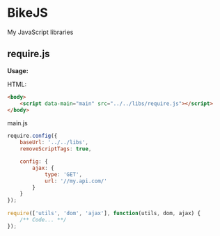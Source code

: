 # BikeJS
My JavaScript libraries

## require.js

**Usage:**

HTML:

```html
<body>
    <script data-main="main" src="../../libs/require.js"></script>
</body>
```

main.js

```javascript
require.config({
    baseUrl: '../../libs',
    removeScriptTags: true,

    config: {
        ajax: {
            type: 'GET',
            url: '//my.api.com/'
        }
    }
});
    
require(['utils', 'dom', 'ajax'], function(utils, dom, ajax) {
    /** Code... **/
});
```